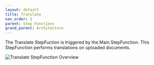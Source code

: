 ```yaml
---
layout: default
title: Translate
nav_order: 1
parent: Step Functions
grand_parent: Architecture
---
```


<!--
Copyright Amazon.com, Inc. or its affiliates. All Rights Reserved.
SPDX-License-Identifier: MIT-0
-->

The Translate StepFuction is triggered by the Main StepFunction. This StepFunction performs translations on uploaded documents.

![Translate StepFunction Overview](graphs/stepfunction_translate_overview.png)